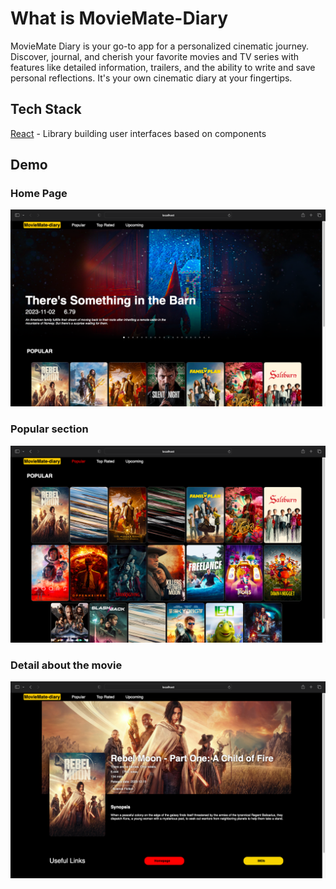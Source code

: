 
# What is MovieMate-Diary

MovieMate Diary is your go-to app for a personalized cinematic journey. Discover, journal, and cherish your favorite movies and TV series with features like detailed information, trailers, and the ability to write and save personal reflections. It's your own cinematic diary at your fingertips.

## Tech Stack

[React](https://react.dev/) - Library building user interfaces based on components

## Demo

### Home Page
![home](https://raw.githubusercontent.com/abhishek-kumaraj/moviemate-diary/main/public/home.png)

### Popular section
![popular](https://raw.githubusercontent.com/abhishek-kumaraj/moviemate-diary/main/public/popular.png)

### Detail about the movie
![detail](https://raw.githubusercontent.com/abhishek-kumaraj/moviemate-diary/main/public/detail.png)
